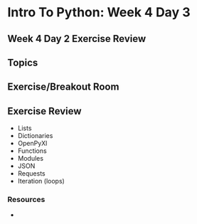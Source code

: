 # Intro To Python: Week 4 Day 3

## Week 4 Day 2 Exercise Review

## Topics

## Exercise/Breakout Room

## Exercise Review

- Lists
- Dictionaries
- OpenPyXl
- Functions
- Modules
- JSON
- Requests
- Iteration (loops)

### Resources

- []()
